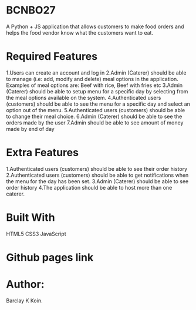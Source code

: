 # BCNBO27
A Python + JS application that allows customers to make food orders and helps the food vendor know what the customers want to eat.

# Required Features
1.Users can create an account and log in
2.Admin (Caterer) should be able to manage (i.e: add, modify and delete) meal options in the application. Examples of meal options are: Beef with rice, Beef with fries etc
3.Admin (Caterer) should be able to setup menu for a specific day by selecting from the meal options available on the system.
4.Authenticated users (customers) should be able to see the menu for a specific day and select an option out of the menu.
5.Authenticated users (customers) should be able to change their meal choice.
6.Admin (Caterer) should be able to see the orders made by the user
7.Admin should be able to see amount of money made by end of day

# Extra Features
1.Authenticated users (customers) should be able to see their order history
2.Authenticated users (customers) should be able to get notifications when the menu for the day has been set.
3.Admin (Caterer) should be able to see order history
4.The application should be able to host more than one caterer.

# Built With
HTML5
CSS3
JavaScript

# Github pages link

# Author:
Barclay K Koin.

